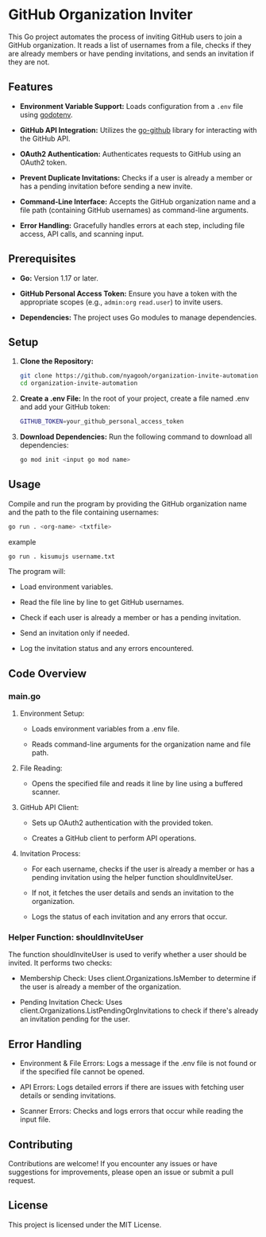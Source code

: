 # GitHub Organization Inviter

This Go project automates the process of inviting GitHub users to join a GitHub organization. It reads a list of usernames from a file, checks if they are already members or have pending invitations, and sends an invitation if they are not.

## Features

- **Environment Variable Support:** Loads configuration from a `.env` file using [godotenv](https://github.com/joho/godotenv).

- **GitHub API Integration:** Utilizes the [go-github](https://github.com/google/go-github) library for interacting with the GitHub API.

- **OAuth2 Authentication:** Authenticates requests to GitHub using an OAuth2 token.

- **Prevent Duplicate Invitations:** Checks if a user is already a member or has a pending invitation before sending a new invite.

- **Command-Line Interface:** Accepts the GitHub organization name and a file path (containing GitHub usernames) as command-line arguments.

- **Error Handling:** Gracefully handles errors at each step, including file access, API calls, and scanning input.

## Prerequisites

- **Go:** Version 1.17 or later.

- **GitHub Personal Access Token:** Ensure you have a token with the appropriate scopes (e.g., `admin:org` `read.user`) to invite users.

- **Dependencies:** The project uses Go modules to manage dependencies.

## Setup

1. **Clone the Repository:**

   ```bash
   git clone https://github.com/nyagooh/organization-invite-automation.git
   cd organization-invite-automation
   ```
2. **Create a .env File:**
    In the root of your project, create a file named .env and add your GitHub token:
    ```bash
    GITHUB_TOKEN=your_github_personal_access_token
    ```
3. **Download Dependencies:**
   Run the following command to download all dependencies:
  
    ```bash
    go mod init <input go mod name>
    ```
## Usage
Compile and run the program by providing the GitHub organization name and the path to the file containing usernames:
  ```bash
  go run . <org-name> <txtfile>
  ```
  example
  ```bash
  go run . kisumujs username.txt
  ```
  The program will:

- Load environment variables.
-  Read the file line by line to get GitHub usernames.

-  Check if each user is already a member or has a pending invitation.

-  Send an invitation only if needed.

- Log the invitation status and any errors encountered.

## Code Overview
### main.go

1. Environment Setup:

     -  Loads environment variables from a .env file.

     - Reads command-line arguments for the organization name and file path.
2. File Reading:

    - Opens the specified file and reads it line by line using a buffered scanner.
3.  GitHub API Client:

    - Sets up OAuth2 authentication with the provided token.

     - Creates a GitHub client to perform API operations.
4.  Invitation Process:

     -  For each username, checks if the user is already a member or has a pending invitation using the helper function shouldInviteUser.

    -  If not, it fetches the user details and sends an invitation to the organization.
    -  Logs the status of each invitation and any errors that occur.

### Helper Function: shouldInviteUser

The function shouldInviteUser is used to verify whether a user should be invited. It performs two checks:

   - Membership Check: Uses client.Organizations.IsMember to determine if the user is already a member of the organization.

   - Pending Invitation Check: Uses client.Organizations.ListPendingOrgInvitations to check if there's already an invitation pending for the user.

## Error Handling

- Environment & File Errors: Logs a message if the .env file is not found or if the specified file cannot be opened.

- API Errors: Logs detailed errors if there are issues with fetching user details or sending invitations.

- Scanner Errors: Checks and logs errors that occur while reading the input file.

## Contributing

Contributions are welcome! If you encounter any issues or have suggestions for improvements, please open an issue or submit a pull request.

## License

This project is licensed under the MIT License.